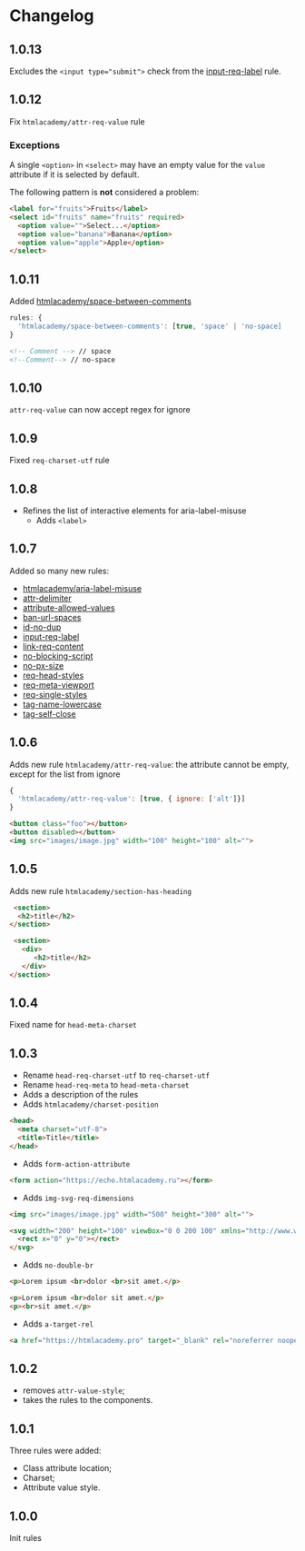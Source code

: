 # Changelog

## 1.0.13
Excludes the `<input type="submit">` check from the [input-req-label](rules/input-req-label/README.md) rule.

## 1.0.12
Fix `htmlacademy/attr-req-value` rule

### Exceptions 
A single `<option>` in `<select>` may have an empty value for the `value` attribute if it is selected by default.

The following pattern is **not** considered a problem:

```html
<label for="fruits">Fruits</label>
<select id="fruits" name="fruits" required>
  <option value="">Select...</option>
  <option value="banana">Banana</option>
  <option value="apple">Apple</option>
</select>
```

## 1.0.11
Added [htmlacademy/space-between-comments](rules/space-between-comments/README.md)
```js
rules: {
  'htmlacademy/space-between-comments': [true, 'space' | 'no-space]
}
```

```html
<!-- Comment --> // space
<!--Comment--> // no-space
```

## 1.0.10
`attr-req-value` can now accept regex for ignore

## 1.0.9
Fixed `req-charset-utf` rule

## 1.0.8
- Refines the list of interactive elements for aria-label-misuse
  - Adds `<label>`

## 1.0.7
Added so many new rules:
- [htmlacademy/aria-label-misuse](rules/aria-label-misuse/README.md)
- [attr-delimiter](rules/attr-delimiter/README.md)
- [attribute-allowed-values](rules/attribute-allowed-values/README.md)
- [ban-url-spaces](rules/ban-url-spaces/README.md)
- [id-no-dup](rules/id-no-dup/README.md)
- [input-req-label](rules/input-req-label/README.md)
- [link-req-content](rules/link-req-content/README.md)
- [no-blocking-script](rules/no-blocking-script/README.md)
- [no-px-size](rules/no-px-size/README.md)
- [req-head-styles](rules/req-head-styles/README.md)
- [req-meta-viewport](rules/req-meta-viewport/README.md)
- [req-single-styles](rules/req-single-styles/README.md)
- [tag-name-lowercase](rules/tag-name-lowercase/README.md)
- [tag-self-close](rules/tag-self-close/README.md)

## 1.0.6
Adds new rule `htmlacademy/attr-req-value`: the attribute cannot be empty, except for the list from ignore

```js
{
  'htmlacademy/attr-req-value': [true, { ignore: ['alt']}]
}
```

```html
<button class="foo"></button>
<button disabled></button>
<img src="images/image.jpg" width="100" height="100" alt="">
```

## 1.0.5
Adds new rule `htmlacademy/section-has-heading`
```html
 <section>
  <h2>title</h2>
</section>

 <section>
   <div>
      <h2>title</h2>
   </div>
</section>
```

## 1.0.4
Fixed name for `head-meta-charset`

## 1.0.3
- Rename `head-req-charset-utf` to `req-charset-utf`
- Rename `head-req-meta` to `head-meta-charset`
- Adds a description of the rules
- Adds `htmlacademy/charset-position`
```html
<head>
  <meta charset="utf-8">
  <title>Title</title>
</head>
```

- Adds `form-action-attribute`
```html
<form action="https://echo.htmlacademy.ru"></form>
```

- Adds `img-svg-req-dimensions`
```html
<img src="images/image.jpg" width="500" height="300" alt="">

<svg width="200" height="100" viewBox="0 0 200 100" xmlns="http://www.w3.org/2000/svg">
  <rect x="0" y="0"></rect>
</svg>
```

- Adds `no-double-br`
```html
<p>Lorem ipsum <br>dolor <br>sit amet.</p>
```

```html
<p>Lorem ipsum <br>dolor sit amet.</p>
<p><br>sit amet.</p>
```

- Adds `a-target-rel`
```html
<a href="https://htmlacademy.pro" target="_blank" rel="noreferrer noopener">Link</a>
```

## 1.0.2
- removes `attr-value-style`;
- takes the rules to the components.

## 1.0.1
Three rules were added:
- Class attribute location;
- Charset;
- Attribute value style.

## 1.0.0
Init rules
